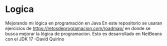 # Logica
Mejorando mi lógica en programación en Java
En este repositorio se usaran ejercicios de https://retosdeprogramacion.com/roadmap/ en donde se busca mejorar la lógica de programacion.
Esto es desarrollado en NetBeans con el JDK 17
-David Quirino
